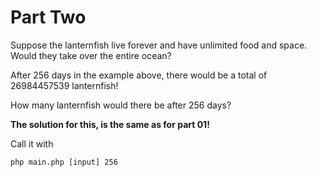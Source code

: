 # Part Two

Suppose the lanternfish live forever and have unlimited food and space. Would they take over the entire ocean?

After 256 days in the example above, there would be a total of 26984457539 lanternfish!

How many lanternfish would there be after 256 days?

**The solution for this, is the same as for part 01!**

Call it with

    php main.php [input] 256
